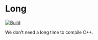 # Long

[![Build](https://github.com/maekawatoshiki/long/actions/workflows/ci.yml/badge.svg)](https://github.com/maekawatoshiki/long/actions/workflows/ci.yml)

We don't need a long time to compile C++.
